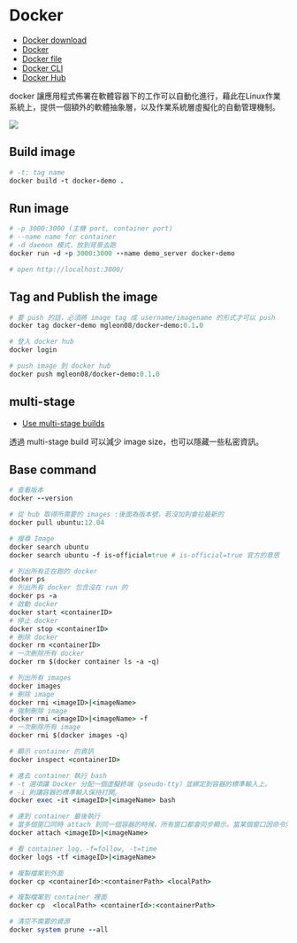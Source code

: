 # Docker

* [Docker download](https://docs.docker.com/get-docker/)
* [Docker](https://www.docker.com/)
* [Docker file](https://docs.docker.com/engine/reference/builder/)
* [Docker CLI](https://docs.docker.com/engine/reference/commandline/docker/)
* [Docker Hub](https://hub.docker.com/)

docker 讓應用程式佈署在軟體容器下的工作可以自動化進行，藉此在Linux作業系統上，提供一個額外的軟體抽象層，以及作業系統層虛擬化的自動管理機制。

<img src="https://wiki.aquasec.com/download/attachments/2854889/Container_VM_Implementation.png?version=1&modificationDate=1520172703952&api=v2" align="center">

## Build image

```ruby
# -t: tag name
docker build -t docker-demo .
```

## Run image

```ruby
# -p 3000:3000 (主機 port, container port)
# --name name for container
# -d daemon 模式，放到背景去跑
docker run -d -p 3000:3000 --name demo_server docker-demo

# open http://localhost:3000/
```

## Tag and Publish the image

```ruby
# 要 push 的話，必須將 image tag 成 username/imagename 的形式才可以 push
docker tag docker-demo mgleon08/docker-demo:0.1.0

# 登入 docker hub
docker login

# push image 到 docker hub
docker push mgleon08/docker-demo:0.1.0
```

## multi-stage

* [Use multi-stage builds](https://docs.docker.com/develop/develop-images/multistage-build/)

透過 multi-stage build 可以減少 image size，也可以隱藏一些私密資訊。

## Base command

```ruby
# 查看版本
docker --version

# 從 hub 取得所需要的 images :後面為版本號，若沒加則會拉最新的
docker pull ubuntu:12.04

# 搜尋 Image
docker search ubuntu
docker search ubuntu -f is-official=true # is-official=true 官方的意思

# 列出所有正在跑的 docker
docker ps
# 列出所有 docker 包含沒在 run 的
docker ps -a
# 啟動 docker
docker start <containerID>
# 停止 docker
docker stop <containerID>
# 刪除 docker
docker rm <containerID>
# 一次刪除所有 docker
docker rm $(docker container ls -a -q)

# 列出所有 images
docker images
# 刪除 image
docker rmi <imageID>|<imageName>
# 強制刪除 image
docker rmi <imageID>|<imageName> -f
# 一次刪除所有 image
docker rmi $(docker images -q)

# 顯示 container 的資訊
docker inspect <containerID>

# 進去 container 執行 bash
# -t 選項讓 Docker 分配一個虛擬終端（pseudo-tty）並綁定到容器的標準輸入上。
# -i 則讓容器的標準輸入保持打開。
docker exec -it <imageID>|<imageName> bash

# 連到 container 最後執行
# 當多個窗口同時 attach 到同一個容器的時候，所有窗口都會同步顯示。當某個窗口因命令阻塞時,其他窗口也無法執行操作了
docker attach <imageID>|<imageName>

# 看 container log，-f=follow, -t=time
docker logs -tf <imageID>|<imageName>

# 複製檔案到外面
docker cp <containerId>:<containerPath> <localPath>

# 複製檔案到 container 裡面
docker cp  <localPath> <containerId>:<containerPath>

# 清空不需要的資源
docker system prune --all
```

